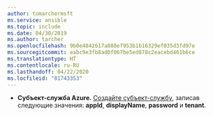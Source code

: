 ```yaml
---
author: tomarchermsft
ms.service: ansible
ms.topic: include
ms.date: 04/30/2019
ms.author: tarcher
ms.openlocfilehash: 9b0e4842617a888ef953b1b16329ef035d3fd97e
ms.sourcegitcommit: eabc9e3fb8ad0f067be5ed878c2eacebd461b6ce
ms.translationtype: HT
ms.contentlocale: ru-RU
ms.lasthandoff: 04/22/2020
ms.locfileid: "81743353"
---
```

- **Субъект-служба Azure.** [Создайте субъект-службу](/cli/azure/create-an-azure-service-principal-azure-cli?view=azure-cli-latest), записав следующие значения: **appId**, **displayName**, **password** и **tenant**.